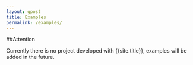 ```yaml
---
layout: gpost
title: Examples
permalink: /examples/
---
```


##Attention

Currently there is no project developed with {{site.title}}, examples will be added in the future.
